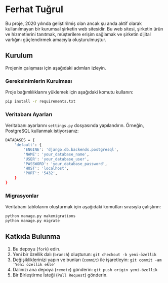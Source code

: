 # Ferhat Tuğrul

Bu proje, 2020 yılında geliştirilmiş olan ancak şu anda aktif olarak kullanılmayan bir kurumsal şirketin web sitesidir. Bu web sitesi, şirketin ürün ve hizmetlerini tanıtmak, müşterilere erişim sağlamak ve şirketin dijital varlığını güçlendirmek amacıyla oluşturulmuştur.
## Kurulum

Projenin çalışması için aşağıdaki adımları izleyin.

### Gereksinimlerin Kurulması

Proje bağımlılıklarını yüklemek için aşağıdaki komutu kullanın:

```bash  
pip install -r requirements.txt
```

### Veritabanı Ayarları

Veritabanı ayarlarını `settings.py` dosyasında yapılandırın. Örneğin, PostgreSQL kullanmak istiyorsanız:


```bash
DATABASES = {
    'default': {
        'ENGINE': 'django.db.backends.postgresql',
        'NAME': 'your_database_name',
        'USER': 'your_database_user',
        'PASSWORD': 'your_database_password',
        'HOST': 'localhost',
        'PORT': '5432',
    }
}
```

### Migrasyonlar

Veritabanı tablolarını oluşturmak için aşağıdaki komutları sırasıyla çalıştırın:

```python
python manage.py makemigrations
python manage.py migrate

```

## Katkıda Bulunma

1. Bu depoyu (`fork`) edin.
2. Yeni bir özellik dalı (`branch`) oluşturun: `git checkout -b yeni-özellik`
3. Değişikliklerinizi yapın ve bunları (`commit`) ile işaretleyin: `git commit -am 'Yeni özellik ekle'`
4. Dalınızı ana depoya (`remote`) gönderin: `git push origin yeni-özellik`
5. Bir Birleştirme İsteği (`Pull Request`) gönderin.
